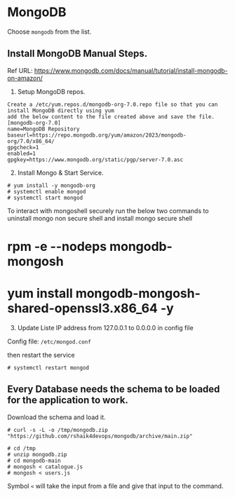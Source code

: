 
# MongoDB

Choose `mongodb` from the list.

## Install MongoDB Manual Steps.

Ref URL: https://www.mongodb.com/docs/manual/tutorial/install-mongodb-on-amazon/

1. Setup MongoDB repos.

```
Create a /etc/yum.repos.d/mongodb-org-7.0.repo file so that you can install MongoDB directly using yum
add the below content to the file created above and save the file.
[mongodb-org-7.0]
name=MongoDB Repository
baseurl=https://repo.mongodb.org/yum/amazon/2023/mongodb-org/7.0/x86_64/
gpgcheck=1
enabled=1
gpgkey=https://www.mongodb.org/static/pgp/server-7.0.asc

```

2. Install Mongo & Start Service.

```
# yum install -y mongodb-org 
# systemctl enable mongod
# systemctl start mongod
```
To interact with mongoshell securely run the below two commands to uninstall mongo non secure shell and install mongo secure shell

# rpm -e --nodeps mongodb-mongosh
# yum install mongodb-mongosh-shared-openssl3.x86_64 -y
3. Update Liste IP address from 127.0.0.1 to 0.0.0.0 in config file 

Config file: `/etc/mongod.conf`

then restart the service 

```
# systemctl restart mongod
```

## Every Database needs the schema to be loaded for the application to work.

Download the schema and load it.

```
# curl -s -L -o /tmp/mongodb.zip "https://github.com/rshaik4devops/mongodb/archive/main.zip"

# cd /tmp
# unzip mongodb.zip
# cd mongodb-main
# mongosh < catalogue.js
# mongosh < users.js 

```

 Symbol `<` will take the input from a file and give that input to the command.
